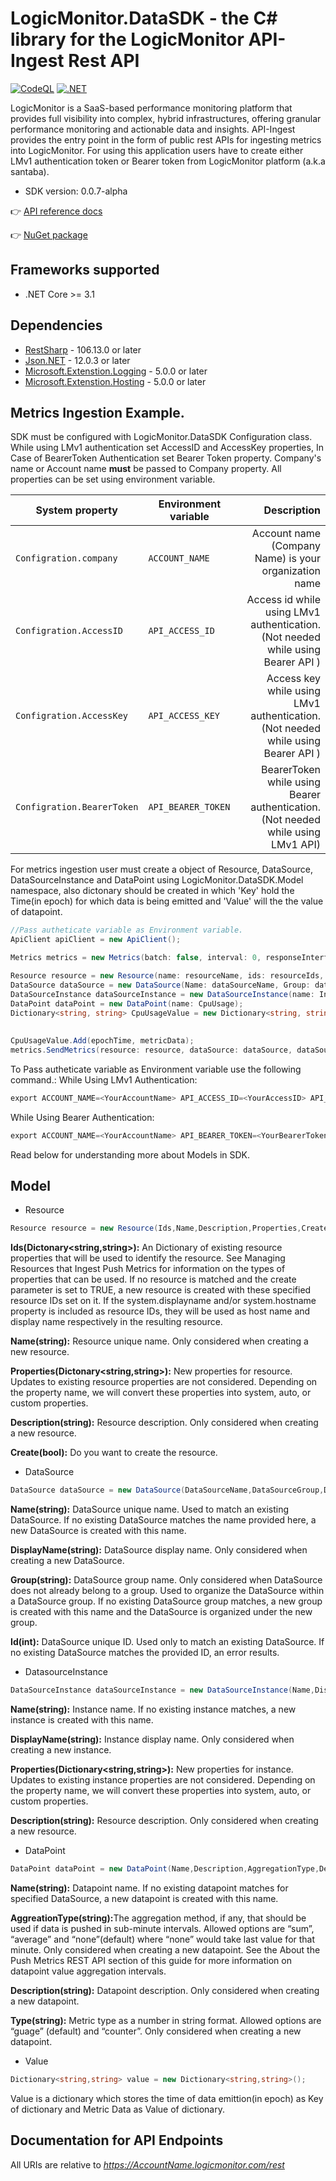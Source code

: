 # LogicMonitor.DataSDK - the C# library for the LogicMonitor API-Ingest Rest API

[![CodeQL](https://github.com/logicmonitor/lm-data-sdk-dotnet/actions/workflows/codeql-analysis.yml/badge.svg)](https://github.com/logicmonitor/lm-data-sdk-dotnet/actions/workflows/codeql-analysis.yml) [![.NET](https://github.com/logicmonitor/lm-data-sdk-dotnet/actions/workflows/dotnet.yml/badge.svg)](https://github.com/logicmonitor/lm-data-sdk-dotnet/actions/workflows/dotnet.yml)

LogicMonitor is a SaaS-based performance monitoring platform that provides full visibility into complex, hybrid 
infrastructures, offering granular performance monitoring and actionable data and insights. API-Ingest provides the 
entry point in the form of public rest APIs for ingesting metrics into LogicMonitor. For using this application users 
have to create either LMv1 authentication token or Bearer token from LogicMonitor platform (a.k.a santaba).

- SDK version: 0.0.7-alpha

:point_right: [API reference docs](https://logicmonitor.github.io/lm-data-sdk-dotnet/) 

:point_right: [NuGet package](https://www.nuget.org/packages/Logicmonitor.DataSDK) 

<a name="frameworks-supported"></a>
## Frameworks supported
- .NET Core >= 3.1

<a name="dependencies"></a>
## Dependencies

- [RestSharp](https://www.nuget.org/packages/RestSharp) - 106.13.0 or later
- [Json.NET](https://www.nuget.org/packages/Newtonsoft.Json/) - 12.0.3 or later
- [Microsoft.Extenstion.Logging](https://www.nuget.org/packages/Microsoft.Extensions.Logging/) - 5.0.0 or later
- [Microsoft.Extenstion.Hosting](https://www.nuget.org/packages/Microsoft.Extensions.Hosting/) - 5.0.0 or later

<a name = "Metrics Ingestion Example"></a>
## Metrics Ingestion Example.

SDK must be configured with LogicMonitor.DataSDK Configuration class. 
While using LMv1 authentication set AccessID and AccessKey properties, In Case of BearerToken Authentication set Bearer Token property. Company's name or Account name <b>must</b> be passed to Company property. All properties can be set using environment variable.

| System property   |      Environment variable      |  Description |
|----------|-------------|------:|
| `Configration.company` |  `ACCOUNT_NAME` |  Account name (Company Name) is your organization name |
| `Configration.AccessID` |  `API_ACCESS_ID` |  Access id while using LMv1 authentication. (Not needed while using Bearer API )  |
| `Configration.AccessKey` |  `API_ACCESS_KEY` |    Access key while using LMv1 authentication. (Not needed while using Bearer API ) |
| `Configration.BearerToken` |  `API_BEARER_TOKEN` |    BearerToken while using Bearer authentication. (Not needed while using LMv1 API) |
For metrics ingestion user must create a object of Resource, DataSource, DataSourceInstance and DataPoint using LogicMonitor.DataSDK.Model namespace,
also dictonary should be created in  which 'Key' hold the Time(in epoch) for which data is being emitted and 'Value' will the the value of datapoint.


```csharp
//Pass autheticate variable as Environment variable.
ApiClient apiClient = new ApiClient();

Metrics metrics = new Metrics(batch: false, interval: 0, responseInterface, apiClient);

Resource resource = new Resource(name: resourceName, ids: resourceIds, create: true);
DataSource dataSource = new DataSource(Name: dataSourceName, Group: dataSourceGroup);
DataSourceInstance dataSourceInstance = new DataSourceInstance(name: InstanceName);
DataPoint dataPoint = new DataPoint(name: CpuUsage);
Dictionary<string, string> CpuUsageValue = new Dictionary<string, string>();
    
    
CpuUsageValue.Add(epochTime, metricData);
metrics.SendMetrics(resource: resource, dataSource: dataSource, dataSourceInstance: dataSourceInstance, dataPoint: dataPoint, values: CpuUsageValue);
```
To Pass autheticate variable as Environment variable use the following command.:
While Using LMv1 Authentication:
```csharp
export ACCOUNT_NAME=<YourAccountName> API_ACCESS_ID=<YourAccessID> API_ACCESS_KEY=<'YourAccessKey'>
```

While Using Bearer Authentication:
```csharp
export ACCOUNT_NAME=<YourAccountName> API_BEARER_TOKEN=<YourBearerToken>
```
Read below for understanding more about Models in SDK.

<a name="Model"></a>
## Model

- Resource

```csharp
Resource resource = new Resource(Ids,Name,Description,Properties,Create);
```

<b>Ids(Dictonary<string,string>):</b> An Dictionary of existing resource properties that will be used to identify the resource. See Managing Resources 
that Ingest Push Metrics for information on the types of properties that can be used. If no resource is matched and the 
create parameter is set to TRUE, a new resource is created with these specified resource IDs set on it. If the 
system.displayname and/or system.hostname property is included as resource IDs, they will be used as host name and 
display name respectively in the resulting resource.

<b>Name(string):</b> Resource unique name. Only considered when creating a new resource.

<b>Properties(Dictonary<string,string>):</b> New properties for resource. Updates to existing resource properties are not considered. Depending on the property name,
we will convert these properties into system, auto, or custom properties.

<b>Description(string):</b>  Resource description. Only considered when creating a new resource.

<b>Create(bool):</b> Do you want to create the resource.

- DataSource

```csharp
DataSource dataSource = new DataSource(DataSourceName,DataSourceGroup,DisplayName,Id );
```

<b>Name(string):</b>  DataSource unique name. Used to match an existing DataSource. If no existing DataSource matches the name provided
here, a new DataSource is created with this name.

<b>DisplayName(string):</b> DataSource display name. Only considered when creating a new DataSource.

<b>Group(string):</b> DataSource group name. Only considered when DataSource does not already belong to a group. Used to organize the
DataSource within a DataSource group. If no existing DataSource group matches, a new group is created with this name 
and the DataSource is organized under the new group.

<b>Id(int):</b> DataSource unique ID. Used only to match an existing DataSource. If no existing DataSource matches the provided ID, 
an error results.


- DatasourceInstance

```csharp
DataSourceInstance dataSourceInstance = new DataSourceInstance(Name,DisplayName,Description,Properties);
```
<b>Name(string):</b> Instance name. If no existing instance matches, a new instance is created with this name.

<b>DisplayName(string):</b> Instance display name. Only considered when creating a new instance.

<b>Properties(Dictionary<string,string>):</b> New properties for instance. Updates to existing instance properties are not considered. Depending on the 
property name, we will convert these properties into system, auto, or custom properties.

<b>Description(string):</b>  Resource description. Only considered when creating a new resource.

- DataPoint

```csharp
DataPoint dataPoint = new DataPoint(Name,Description,AggregationType,Description);
```
<b>Name(string):</b> Datapoint name. If no existing datapoint matches for specified DataSource, a new datapoint is created with this 
name.

<b>AggreationType(string):</b>The aggregation method, if any, that should be used if data is pushed in sub-minute intervals. Allowed options are 
“sum”, “average” and “none”(default) where “none” would take last value for that minute. 
Only considered when creating a new datapoint. See the About the Push Metrics REST API section of this guide for more 
information on datapoint value aggregation intervals.

<b>Description(string):</b> Datapoint description. Only considered when creating a new datapoint.

<b>Type(string):</b> Metric type as a number in string format. Allowed options are “guage” (default) and “counter”. Only considered 
when creating a new datapoint.

- Value
```csharp
Dictionary<string,string> value = new Dictionary<string,string>();
```
Value is a dictionary which stores the time of data emittion(in epoch) as Key of dictionary and Metric Data as Value of dictionary.

<a name="documentation-for-api-endpoints"></a>
## Documentation for API Endpoints

All URIs are relative to *https://AccountName.logicmonitor.com/rest*
